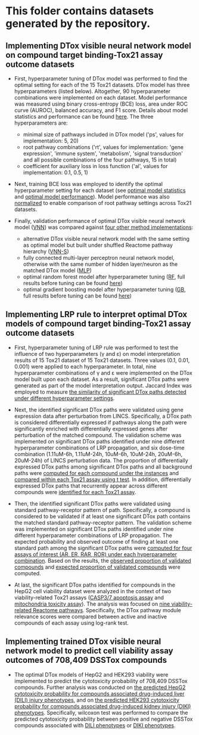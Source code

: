 # This folder contains datasets generated by the repository.

## Implementing DTox visible neural network model on compound target binding-Tox21 assay outcome datasets 

+ First, hyperparameter tuning of DTox model was performed to find the optimal setting for each of the 15 Tox21 datasets. DTox model has three hyperparameters (listed below). Altogether, 90 hyperparameter combinations were implemented on each dataset. Model performance was measured using binary cross-entropy (BCE) loss, area under ROC curve (AUROC), balanced accuracy, and F1 score. Details about model statistics and performance can be found [here](compound_target_probability_tox21_implementation/compound_target_probability_tox21_implementation_performance_summary.tsv). The three hyperparameters are:   
  + minimal size of pathways included in DTox model ('ps', values for implementation: 5, 20)
  + root pathway combinations ('rt', values for implementation: 'gene expression', 'immune system', 'metabolism', 'signal transduction' and all possible combinations of the four pathways, 15 in total)
  + coefficient for auxiliary loss in loss function ('al', values for implementation: 0.1, 0.5, 1)

+ Next, training BCE loss was employed to identify the optimal hyperparameter setting for each dataset (see [optimal model statistics](compound_target_probability_tox21_implementation/compound_target_probability_tox21_implementation_optimal_model_parameter_summary.tsv) and [optimal model performance](compound_target_probability_tox21_implementation/compound_target_probability_tox21_implementation_optimal_performance_summary_by_training_root_loss.tsv)). Model performance was also [normalized](compound_target_probability_tox21_implementation/compound_target_probability_tox21_implementation_rt_training_root_loss_normalized_comparison_by_dataset.tsv) to enable comparison of root pathway settings across Tox21 datasets.

+ Finally, validation performance of optimal DTox visible neural network model ([VNN](compound_target_probability_tox21_implementation/compound_target_probability_tox21_implementation_optimal_performance_summary_by_training_root_loss.tsv)) was compared against [four other method implementations](compound_target_probability_tox21_implementation/compound_target_probability_tox21_compare_files.tsv):
  + alternative DTox visible neural network model with the same setting as optimal model but built under shuffled Reactome pathway hierarchy ([VNN-S](compound_target_probability_tox21_shuffle/compound_target_probability_tox21_shuffle_performance_summary.tsv))
  + fully connected multi-layer perceptron neural network model, otherwise with the same number of hidden layer/neuron as the matched DTox model ([MLP](compound_target_probability_tox21_mlp/compound_target_probability_tox21_mlp_fully_connected_performance_summary.tsv)) 
  + optimal random forest model after hyperparameter tuning ([RF](compound_target_probability_tox21_simple/randomforest/compound_target_probability_tox21_simple_randomforest_optimal_performance_summary_by_training_log_loss.tsv), full results before tuning can be found [here](compound_target_probability_tox21_simple/randomforest/compound_target_probability_tox21_simple_randomforest_performance_summary.tsv))
  + optimal gradient boosting model after hyperparameter tuning ([GB](compound_target_probability_tox21_simple/xgboost/compound_target_probability_tox21_simple_xgboost_optimal_performance_summary_by_training_log_loss.tsv), full results before tuning can be found [here](compound_target_probability_tox21_simple/xgboost/compound_target_probability_tox21_simple_xgboost_performance_summary.tsv))

## Implementing LRP rule to interpret optimal DTox models of compound target binding-Tox21 assay outcome datasets  

+ First, hyperparameter tuning of LRP rule was performed to test the influence of two hyperparameters (γ and ε) on model interpretation results of 15 Tox21 dataset of 15 Tox21 datasets. Three values (0.1, 0.01, 0.001) were applied to each hyperparameter. In total, nine hyperparameter combinations of γ and ε were implemented on the DTox model built upon each dataset. As a result, significant DTox paths were generated as part of the model interpretation output. Jaccard Index was employed to measure [the similarity of significant DTox paths detected under different hyperparameter settings](compound_target_probability_tox21_interpret_analysis/compound_target_fingerprint_maccs_probability_gamma-epsilon_path_similarity.tsv). 

+ Next, the identified significant DTox paths were validated using gene expression data after perturbation from LINCS. Specifically, a DTox path is considered differentially expressed if pathways along the path were significantly enriched with differentially expressed genes after perturbation of the matched compound. The validation scheme was implemented on significant DTox paths identified under nine different hyperparameter combinations of LRP propagation, and six dose-time combination (1.11uM-6h, 1.11uM-24h, 10uM-6h, 10uM-24h, 20uM-6h, 20uM-24h) of LINCS perturbation data. The proportion of differentially expressed DTox paths among significant DTox paths and all background paths were [computed for each compound under the instances](compound_target_probability_tox21_interpret_expression/validation_summary/compound_target_fingerprint_maccs_probability_tox21_interpret_expression_validation_all_result.tsv) and [compared within each Tox21 assay using t test](compound_target_probability_tox21_interpret_expression/validation_summary/compound_target_fingerprint_maccs_probability_tox21_interpret_expression_validation_result_compare_summary.tsv). In addition, differentially expressed DTox paths that recurrently appear across different compounds were [identified for each Tox21 assay](compound_target_probability_tox21_interpret_expression/validation_summary/gamma-epsilon_0.001_0.1_expression_validation_sig_path_recurrent.tsv). 

+ Then, the identified significant DTox paths were validated using standard pathway-receptor pattern of path. Specifically, a compound is considered to be validated if at least one significant DTox path contains the matched standard pathway-receptor pattern. The validation scheme was implemented on significant DTox paths identified under nine different hyperparameter combinations of LRP propagation. The expected probability and observed outcome of finding at least one standard path among the significant DTox paths were [computed for four assays of interest (AR, ER, RAR, ROR) under each hyperparameter combination](compound_target_probability_tox21_interpret_standard/validation_summary/compound_target_fingerprint_maccs_probability_tox21_interpret_standard_validation_all_result.tsv). Based on the results, the [observed proportion of validated compounds](compound_target_probability_tox21_interpret_standard/validation_summary/compound_target_fingerprint_maccs_probability_tox21_interpret_standard_validation_result_compare_summary.tsv) and [expected proportion of validated compounds](compound_target_probability_tox21_interpret_standard/validation_summary/compound_target_fingerprint_maccs_probability_tox21_interpret_standard_validation_bg_sample.tsv) were computed.

+ At last, the significant DTox paths identified for compounds in the HepG2 cell viability dataset were analyzed in the context of two viability-related Tox21 assays ([CASP3/7 apoptosis assay](compound_target_probability_tox21_interpret_viability/compound_target_fingerprint_maccs_probability_tox21-rt-viability-hepg2-p1_whole_data.tsv_rt_25_ps_5_re_0_xs_20_al_0.5_ld_0.0001_model.pt_gamma-epsilon_0.001_0.1_pathway_module_compare_tox21-casp3-hepg2-p1.tsv) and [mitochondria toxicity assay](compound_target_probability_tox21_interpret_viability/compound_target_fingerprint_maccs_probability_tox21-rt-viability-hepg2-p1_whole_data.tsv_rt_25_ps_5_re_0_xs_20_al_0.5_ld_0.0001_model.pt_gamma-epsilon_0.001_0.1_pathway_module_compare_tox21-mitotox-p1.tsv)). The analysis was focused on [nine viability-related Reactome pathways](compound_target_probability_tox21_interpret_viability/tox21-rt-viability-hepg2_pathways.tsv). Specifically, the DTox pathway module relevance scores were compared between active and inactive compounds of each assay using log-rank test. 

## Implementing trained DTox visible neural network model to predict cell viability assay outcomes of 708,409 DSSTox compounds 

+ The optimal DTox models of HepG2 and HEK293 viability were implemented to predict the cytotoxicity probability of 708,409 DSSTox compounds. Further analysis was conducted on [the predicted HepG2 cytotoxicity probability for compounds associated drug-induced liver (DILI) injury phenotypes](compound_target_probability_tox21_prediction/rt-viability-hepg2-p1/dili_phenotype_tox21-rt-viability-hepg2-p1_dsstox_compound_model_pred_score.tsv), and on [the predicted HEK293 cytotoxicity probability for compounds associated drug-induced kidney injury (DIKI) phenotypes](compound_target_probability_tox21_prediction/rt-viability-hek293-p1/diki_phenotype_tox21-rt-viability-hek293-p1_dsstox_compound_model_pred_score.tsv). Specifically, wilcoxon test was performed to compare the predicted cytotoxicity probability between positive and negative DSSTox compounds associated with [DILI phenotypes](compound_target_probability_tox21_prediction/rt-viability-hepg2-p1/dili_phenotype_tox21-rt-viability-hepg2-p1_dsstox_compound_model_pred_score_compare.tsv) or [DIKI phenotypes](compound_target_probability_tox21_prediction/rt-viability-hek293-p1/diki_phenotype_tox21-rt-viability-hek293-p1_dsstox_compound_model_pred_score_compare.tsv). 
